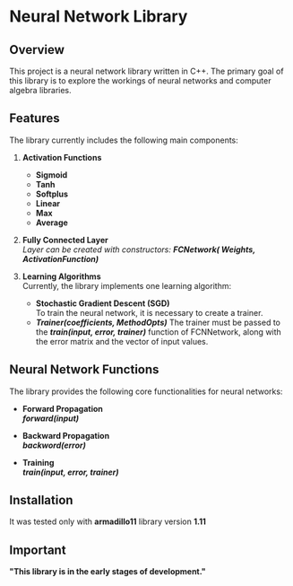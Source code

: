 # Neural Network Library

## Overview

This project is a neural network library written in C++.
The primary goal of this library is to explore the workings of neural networks and computer algebra libraries. 

## Features

The library currently includes the following main components:

1. **Activation Functions**  
   - **Sigmoid**  
   - **Tanh**  
   - **Softplus**  
   - **Linear**  
   - **Max**  
   - **Average**  

2. **Fully Connected Layer**  
   *Layer can be created with constructors: __FCNetwork( Weights, ActivationFunction)__*

3. **Learning Algorithms**  
   Currently, the library implements one learning algorithm:
   - **Stochastic Gradient Descent (SGD)**  
To train the neural network, it is necessary to create a trainer.
   - *__Trainer(coefficients, MethodOpts)__*
The trainer must be passed to the *__train(input, error, trainer)__* function of FCNNetwork,
along with the error matrix and the vector of input values.

## Neural Network Functions

The library provides the following core functionalities for neural networks:

- **Forward Propagation**  
  *__forward(input)__*

- **Backward Propagation**  
  *__backword(error)__*

- **Training**  
  *__train(input, error, trainer)__*

## Installation

It was tested only with __armadillo11__ library version __1.11__

## Important
__"This library is in the early stages of development."__
